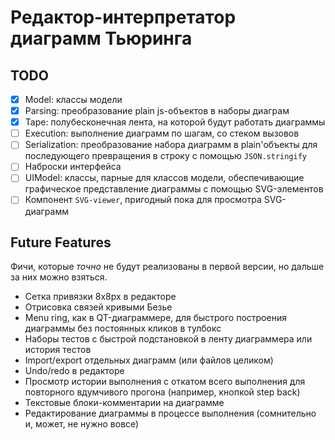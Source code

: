 Редактор-интерпретатор диаграмм Тьюринга
========================================

TODO
----

- [x] Model: классы модели
- [x] Parsing: преобразование plain js-объектов в наборы диаграм
- [x] Tape: полубесконечная лента, на которой будут работать диаграммы
- [ ] Execution: выполнение диаграмм по шагам, со стеком вызовов
- [ ] Serialization: преобразование набора диаграмм в plain'объекты для последующего превращения в строку с помощью `JSON.stringify`
- [ ] Наброски интерфейса
- [ ] UIModel: классы, парные для классов модели, обеспечивающие графическое представление диаграммы с помощью SVG-элементов
- [ ] Компонент `SVG-viewer`, пригодный пока для просмотра SVG-диаграмм

Future Features
---------------

Фичи, которые _точно_ не будут реализованы в первой версии, но дальше за них можно взяться.

- Сетка привязки 8x8px в редакторе
- Отрисовка связей кривыми Безье
- Menu ring, как в QT-диаграммере, для быстрого построения диаграммы без постоянных кликов в тулбокс
- Наборы тестов с быстрой подстановкой в ленту диаграммера или история тестов
- Import/export отдельных диаграмм (или файлов целиком)
- Undo/redo в редакторе
- Просмотр истории выполнения с откатом всего выполнения для повторного вдумчивого прогона (например, кнопкой step back)
- Текстовые блоки-комментарии на диаграмме
- Редактирование диаграммы в процессе выполнения (сомнительно и, может, не нужно вовсе)

